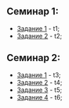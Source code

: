 ## Семинар 1:
* [Задание 1](./t1/index.html) - t1;
* [Задание 2](./t2/index.html) - t2;

## Семинар 2:
* [Задание 1](./t3/index.html) - t3;
* [Задание 2](./t4/index.html) - t4;
* [Задание 3](./t5/index.html) - t5;
* [Задание 4](./t6/index.html) - t6;
